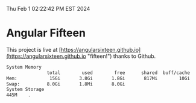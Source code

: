 Thu Feb  1 02:22:42 PM EST 2024

# Angular Fifteen


This project is live at [https://angularsixteen.github.io](https://angularsixteen.github.io "fifteen!") thanks to Github.

```bash
System Memory
               total        used        free      shared  buff/cache   available
Mem:            15Gi       3.8Gi       1.8Gi       817Mi        10Gi        11Gi
Swap:          8.0Gi       1.8Mi       8.0Gi
System Storage
445M	.
```
